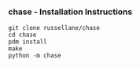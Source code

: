 ### chase - Installation Instructions

    git clone russellane/chase
    cd chase
    pdm install
    make
    python -m chase
